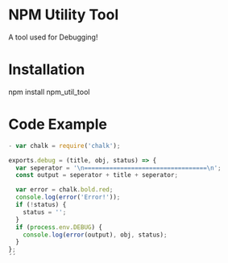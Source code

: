 # NPM Utility Tool
A tool used for Debugging!

# Installation
npm install npm_util_tool

# Code Example
```javascript
- var chalk = require('chalk');

exports.debug = (title, obj, status) => {
  var seperator = '\n==================================\n';
  const output = seperator + title + seperator;

  var error = chalk.bold.red;
  console.log(error('Error!'));
  if (!status) {
    status = '';
  }
  if (process.env.DEBUG) {
    console.log(error(output), obj, status);
  }
};
´´
